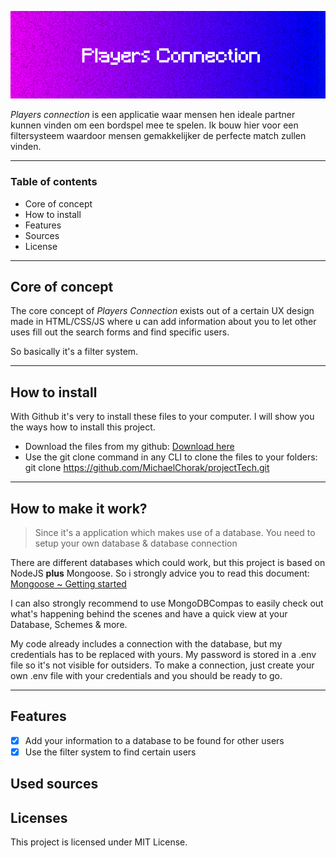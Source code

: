  ![Players connect banner](https://github.com/MichaelChorak/projectTech/blob/main/public/images/banner.png)

_Players connection_ is een applicatie waar mensen hen ideale partner kunnen vinden om een bordspel mee te spelen.
Ik bouw hier voor een filtersysteem waardoor mensen gemakkelijker de perfecte match zullen vinden.

---

### Table of contents

* Core of concept
* How to install
* Features
* Sources
* License

---

## Core of concept
The core concept of *Players Connection* exists out of a certain UX design made in HTML/CSS/JS where u can add information about you to let other uses fill out the search forms and find specific users. 

So basically it's a filter system.

---

## How to install

With Github it's very to install these files to your computer. I will show you the ways how to install this project.

* Download the files from my github:  [Download here](https://github.com/MichaelChorak/projectTech)
* Use the git clone command in any CLI to clone the files to your folders: git clone https://github.com/MichaelChorak/projectTech.git

---

## How to make it work?
> Since it's a application which makes use of a database. You need to setup your own database & database connection

There are different databases which could work, but this project is based on NodeJS __plus__ Mongoose.
So i strongly advice you to read this document:  [Mongoose ~ Getting started](https://mongoosejs.com/docs/)

I can also strongly recommend to use MongoDBCompas to easily check out what's happening behind the scenes and have a quick view at your Database, Schemes & more.

My code already includes a connection with the database, but my credentials has to be replaced with yours. My password is stored in a .env file so it's not visible for outsiders. To make a connection, just create your own .env file with your credentials and you should be ready to go.

---

## Features

- [x] Add your information to a database to be found for other users
- [x] Use the filter system to find certain users

## Used sources

## Licenses

This project is licensed under MIT License.
